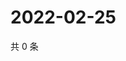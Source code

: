 # 2022-02-25

共 0 条

<!-- BEGIN WEIBO -->
<!-- 最后更新时间 Fri Feb 25 2022 04:15:09 GMT+0800 (China Standard Time) -->

<!-- END WEIBO -->
